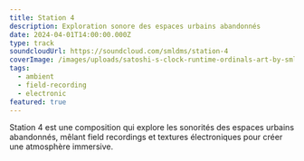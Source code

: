 ```yaml
---
title: Station 4
description: Exploration sonore des espaces urbains abandonnés
date: 2024-04-01T14:00:00.000Z
type: track
soundcloudUrl: https://soundcloud.com/smldms/station-4
coverImage: /images/uploads/satoshi-s-clock-runtime-ordinals-art-by-smldms-3-.png
tags:
  - ambient
  - field-recording
  - electronic
featured: true
---
```

Station 4 est une composition qui explore les sonorités des espaces urbains abandonnés, mêlant field recordings et textures électroniques pour créer une atmosphère immersive.